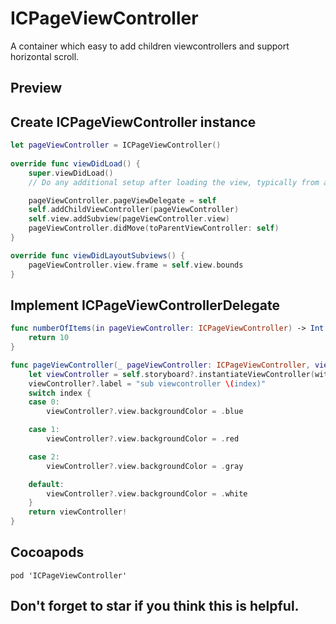 # ICPageViewController
A container which easy to add children viewcontrollers and support horizontal scroll.

## Preview


## Create ICPageViewController instance
```swift
let pageViewController = ICPageViewController()
    
override func viewDidLoad() {
    super.viewDidLoad()
    // Do any additional setup after loading the view, typically from a nib.

    pageViewController.pageViewDelegate = self
    self.addChildViewController(pageViewController)
    self.view.addSubview(pageViewController.view)
    pageViewController.didMove(toParentViewController: self)
}

override func viewDidLayoutSubviews() {
    pageViewController.view.frame = self.view.bounds
}
```

## Implement ICPageViewControllerDelegate
```swift
func numberOfItems(in pageViewController: ICPageViewController) -> Int {
    return 10
}

func pageViewController(_ pageViewController: ICPageViewController, viewControllerForItemAt index: Int) -> UIViewController {
    let viewController = self.storyboard?.instantiateViewController(withIdentifier: "demoViewController") as? SubViewController
    viewController?.label = "sub viewcontroller \(index)"
    switch index {
    case 0:
        viewController?.view.backgroundColor = .blue

    case 1:
        viewController?.view.backgroundColor = .red

    case 2:
        viewController?.view.backgroundColor = .gray

    default:
        viewController?.view.backgroundColor = .white
    }
    return viewController!
}
```

## Cocoapods
`pod 'ICPageViewController'`

## Don't forget to star if you think this is helpful.

